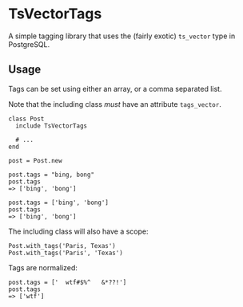 # TsVectorTags

A simple tagging library that uses the (fairly exotic) `ts_vector` type in PostgreSQL.

## Usage

Tags can be set using either an array, or a comma separated list.

Note that the including class *must* have an attribute `tags_vector`.

    class Post
      include TsVectorTags

      # ...
    end

    post = Post.new

    post.tags = "bing, bong"
    post.tags
    => ['bing', 'bong']

    post.tags = ['bing', 'bong']
    post.tags
    => ['bing', 'bong']


The including class will also have a scope:

    Post.with_tags('Paris, Texas')
    Post.with_tags('Paris', 'Texas')

Tags are normalized:

    post.tags = ['  wtf#$%^   &*??!']
    post.tags
    => ['wtf']
